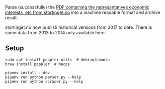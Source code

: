 Parse (successfully) the [PDF containing the represantatives economic interests, etc from stortinget.no](https://www.stortinget.no/no/Stortinget-og-demokratiet/Representantene/Okonomiske-interesser/) into a machine readable format and archive result.

stortinget.no now publish historical versions from 2017 to date. There is some data from 2013 to 2014 only available here.

## Setup
    sudo apt install poppler-utils  # debian/ubuntu
    brew install poppler  # macos

    pipenv install --dev
    pipenv run python parser.py --help
    pipenv run python scraper.py --help
